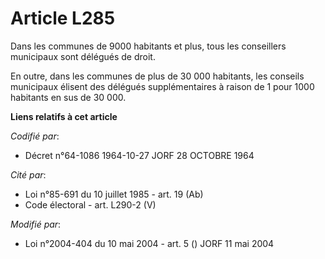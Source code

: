 # Article L285

Dans les communes de 9000 habitants et plus, tous les conseillers municipaux sont délégués de droit.

En outre, dans les communes de plus de 30 000 habitants, les conseils municipaux élisent des délégués supplémentaires à
raison de 1 pour 1000 habitants en sus de 30 000.

**Liens relatifs à cet article**

_Codifié par_:

  - Décret n°64-1086 1964-10-27 JORF 28 OCTOBRE 1964

_Cité par_:

  - Loi n°85-691 du 10 juillet 1985 - art. 19 (Ab)
  - Code électoral - art. L290-2 (V)

_Modifié par_:

  - Loi n°2004-404 du 10 mai 2004 - art. 5 () JORF 11 mai 2004
